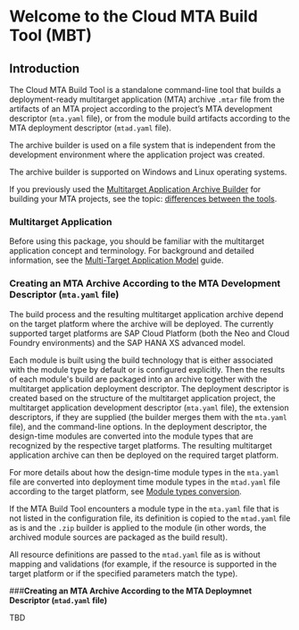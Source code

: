 # <b>Welcome to the Cloud MTA Build Tool (MBT) </b>

## <b>Introduction</b>


The Cloud MTA Build Tool is a standalone command-line tool that builds a deployment-ready
multitarget application (MTA) archive `.mtar` file from the artifacts of an MTA project according to the project’s MTA
development descriptor (`mta.yaml` file), or from the module build artifacts according to the MTA deployment descriptor (`mtad.yaml` file).

The archive builder is used on a file system that is independent from the development environment where the application project was created.

The archive builder is supported on Windows and Linux operating systems.

If you previously used the [Multitarget Application Archive Builder](https://help.sap.com/viewer/58746c584026430a890170ac4d87d03b/Cloud/en-US/ba7dd5a47b7a4858a652d15f9673c28d.html) for building your MTA projects, see the topic: [differences between the tools](migration.md).

### <b> Multitarget Application</b>

Before using this package, you should be familiar with the multitarget application concept and terminology.
For background and detailed information, see the [Multi-Target Application Model](https://www.sap.com/documents/2016/06/e2f618e4-757c-0010-82c7-eda71af511fa.html) guide.   

### <b>Creating an MTA Archive According to the MTA Development Descriptor (`mta.yaml` file)</b>

The build process and the resulting multitarget application archive depend on the target platform where the archive will be deployed. The currently supported target platforms are SAP Cloud Platform (both the Neo and Cloud Foundry environments) and the SAP HANA XS advanced model.

Each module is built using the build technology that is either associated with the module type by default or is configured explicitly. Then the results of each module's build are packaged into an archive together with the multitarget application deployment descriptor. The deployment descriptor is created based on the structure of the multitarget application project, the multitarget application development descriptor (`mta.yaml` file), the extension descriptors, if they are supplied (the builder merges them with the `mta.yaml` file), and the command-line options. In the deployment descriptor, the design-time modules are converted into the module types that are recognized by the respective target platforms. The resulting multitarget application archive can then be deployed on the required target platform.

For more details about how the design-time module types in the `mta.yaml` file are converted into deployment time module types in the `mtad.yaml` file according to the target platform, see [Module types conversion](https://github.com/SAP/cloud-mta-build-tool/blob/master/configs/platform_cfg.yaml). 

If the MTA Build Tool encounters a module type in the `mta.yaml` file that is not listed in the configuration file, its definition is copied to the `mtad.yaml` file as is and the `.zip` builder is applied to the module (in other words, the archived module sources are packaged as the build result).

All resource definitions are passed to the `mtad.yaml` file as is without mapping and validations (for example, if the resource is supported in the target platform or if the specified parameters match the type).

###<b>Creating an MTA Archive According to the MTA Deploymnet Descriptor (`mtad.yaml` file)</b>

TBD
